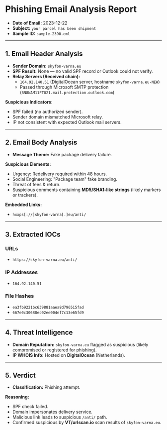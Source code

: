 # Phishing Email Analysis Report

- **Date of Email:** 2023-12-22  
- **Subject:** `your parcel has been shipment`  
- **Sample ID:** `sample-2390.eml`  

---

## 1. Email Header Analysis
- **Sender Domain:** `skyfon-varna.eu`  
- **SPF Result:** None — no valid SPF record or Outlook could not verify.  
- **Relay Servers (Received chain):**  
  - `164.92.140.51` (DigitalOcean server, hostname `skyfon-varna.eu-NEW`)  
  - Passed through Microsoft SMTP protection (`BN8NAM11FT021.mail.protection.outlook.com`)  

**Suspicious Indicators:**  
- SPF failed (no authorized sender).  
- Sender domain mismatched Microsoft relay.  
- IP not consistent with expected Outlook mail servers.  

---

## 2. Email Body Analysis
- **Message Theme:** Fake package delivery failure.  

**Suspicious Elements:**  
- Urgency: Redelivery required within 48 hours.  
- Social Engineering: "Package team" fake branding.  
- Threat of fees & return.  
- Suspicious comments containing **MD5/SHA1-like strings** (likely markers or trackers).  

**Embedded Links:**  
- ```
  hxxps[://]skyfon-varna[.]eu/anti/

---

## 3. Extracted IOCs

### URLs
- `https://skyfon-varna.eu/anti/`

### IP Addresses
- `164.92.140.51`

### File Hashes
- `ea3fb9221bc639881aaea8d796515fad`  
- `667e0c30688ec02ee004ef7c13e65fd9`

---

## 4. Threat Intelligence
- **Domain Reputation:** `skyfon-varna.eu` flagged as suspicious (likely compromised or registered for phishing).  
- **IP WHOIS Info:** Hosted on **DigitalOcean** (Netherlands).  

---

## 5. Verdict
- **Classification:** Phishing attempt.  

**Reasoning:**  
- SPF check failed.  
- Domain impersonates delivery service.  
- Malicious link leads to suspicious `/anti/` path.  
- Confirmed suspicious by **VT/urlscan.io** scan results of `skyfon-varna.eu`.  

